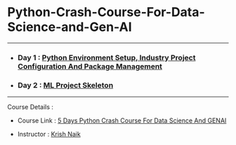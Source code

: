 # Python-Crash-Course-For-Data-Science-and-Gen-AI

---

- ### Day 1 : [Python Environment Setup, Industry Project Configuration And Package Management](https://github.com/HanifaElahi/Python-Crash-Course-For-Data-Science-and-Gen-AI/tree/main/Day%201)

- ### Day 2 : [ML Project Skeleton]()

---

Course Details :

- Course Link : [5 Days Python Crash Course For Data Science And GENAI](https://learn.krishnaikacademy.com/web/courses/67a45709933cc2dc14d8ab9f?chapter=67a62f460bd5b7211120a36a)

- Instructor : [Krish Naik](https://www.linkedin.com/in/naikkrish/)

